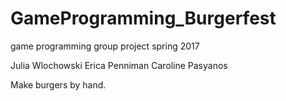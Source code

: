 # GameProgramming_Burgerfest
game programming group project
spring 2017

Julia Wlochowski
Erica Penniman
Caroline Pasyanos

Make burgers by hand.
